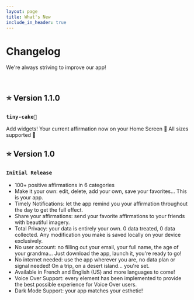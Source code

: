 ```yaml
---
layout: page
title: What's New
include_in_header: true
---
```


# Changelog
We're always striving to improve our app!

<br>

## **⭐️ Version 1.1.0**
### `tiny-cake🧁`
Add widgets! Your current affirmation now on your Home Screen 💟 All sizes supported 🤩

## **⭐️ Version 1.0**
### `Initial Release`
- 100+ positive affirmations in 6 categories
- Make it your own: edit, delete, add your own, save your favorites... This is your app.
- Timely Notifications: let the app remind you your affirmation throughout the day to get the full effect.
- Share your affirmations: send your favorite affirmations to your friends with beautiful imagery.
- Total Privacy: your data is entirely your own. 0 data treated, 0 data collected. Any modification you make is saved locally on your device exclusively.
- No user account: no filling out your email, your full name, the age of your grandma... Just download the app, launch it, you're ready to go!
- No internet needed: use the app wherever you are, no data plan or signal needed! On a trip, on a desert island... you're set.
- Available in French and English (US) and more languages to come!
- Voice Over Support: every element has been implemented to provide the best possible experience for Voice Over users.
- Dark Mode Support: your app matches your esthetic!
<br>
